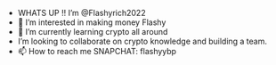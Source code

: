 -  WHATS UP !! I’m @Flashyrich2022
- 👀 I’m interested in making money Flashy
- 🌱 I’m currently learning crypto all around 
-  I’m looking to collaborate on crypto knowledge and building a team. 
- 📫 How to reach me SNAPCHAT: flashyybp

<!---
Flashyrich2022/Flashyrich2022 is a ✨ special ✨ repository because its `README.md` (this file) appears on your GitHub profile.
You can click the Preview link to take a look at your changes.
--->
